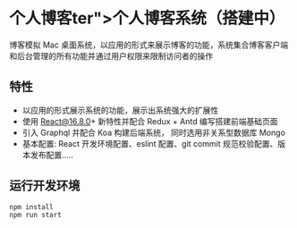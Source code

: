 # 个人博客ter">个人博客系统（搭建中）</h1>

博客模拟 Mac 桌面系统，以应用的形式来展示博客的功能，系统集合博客客户端和后台管理的所有功能并通过用户权限来限制访问者的操作

<!-- <div align="center">
  
  <br/><br/>

  [![截图](./.github/2019061420:08:066.png)](https://qianyin925.github.io/notebook)
  
</div><br/><br/>

- 预览: https://qianyin925.github.io/notebook -->

## 特性

- 以应用的形式展示系统的功能，展示出系统强大的扩展性
- 使用 React@16.8.0+ 新特性并配合 Redux + Antd 编写搭建前端基础页面
- 引入 Graphql 并配合 Koa 构建后端系统， 同时选用非关系型数据库 Mongo
- 基本配置: React 开发环境配置、eslint 配置、git commit 规范校验配置、版本发布配置.....

## 运行开发环境

```shell
npm install
npm run start
```
